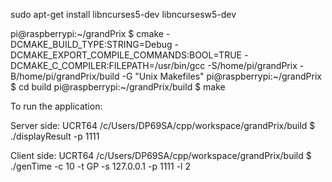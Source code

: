 




sudo apt-get install libncurses5-dev libncursesw5-dev


pi@raspberrypi:~/grandPrix $ cmake -DCMAKE_BUILD_TYPE:STRING=Debug -DCMAKE_EXPORT_COMPILE_COMMANDS:BOOL=TRUE -DCMAKE_C_COMPILER:FILEPATH=/usr/bin/gcc -S/home/pi/grandPrix -B/home/pi/grandPrix/build -G "Unix Makefiles"
pi@raspberrypi:~/grandPrix $ cd build
pi@raspberrypi:~/grandPrix/build $ make



To run the application:

Server side:
UCRT64 /c/Users/DP69SA/cpp/workspace/grandPrix/build
$ ./displayResult -p 1111

Client side:
UCRT64 /c/Users/DP69SA/cpp/workspace/grandPrix/build
$ ./genTime -c 10 -t GP -s 127.0.0.1 -p 1111 -l 2
